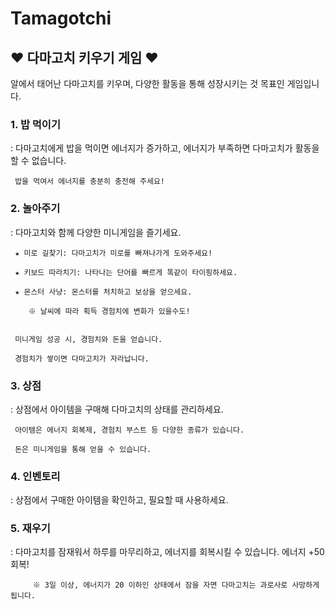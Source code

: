 # Tamagotchi
## ♥ 다마고치 키우기 게임 ♥

알에서 태어난 다마고치를 키우며, 다양한 활동을 통해 성장시키는 것 목표인 게임입니다.


### 1. 밥 먹이기
   
   : 다마고치에게 밥을 먹이면 에너지가 증가하고, 에너지가 부족하면 다마고치가 활동을 할 수 없습니다.
   
     밥을 먹여서 에너지를 충분히 충전해 주세요!

   
### 2. 놀아주기
   
   : 다마고치와 함께 다양한 미니게임을 즐기세요.
   
     ★ 미로 길찾기: 다마고치가 미로를 빠져나가게 도와주세요!
   
     ★ 키보드 따라치기: 나타나는 단어를 빠르게 똑같이 타이핑하세요.
   
     ★ 몬스터 사냥: 몬스터를 처치하고 보상을 얻으세요.
   
        ※ 날씨에 따라 획득 경험치에 변화가 있을수도!
   

     미니게임 성공 시, 경험치와 돈을 얻습니다.
   
     경험치가 쌓이면 다마고치가 자라납니다.
   

### 3. 상점
 
   : 상점에서 아이템을 구매해 다마고치의 상태를 관리하세요.
   
     아이템은 에너지 회복제, 경험치 부스트 등 다양한 종류가 있습니다.
   
     돈은 미니게임을 통해 얻을 수 있습니다.
   
   
### 4. 인벤토리
   
   : 상점에서 구매한 아이템을 확인하고, 필요할 때 사용하세요.


### 5. 재우기

   : 다마고치를 잠재워서 하루를 마무리하고, 에너지를 회복시킬 수 있습니다. 
     에너지 +50 회복!

         ※ 3일 이상, 에너지가 20 이하인 상태에서 잠을 자면 다마고치는 과로사로 사망하게 됩니다.
